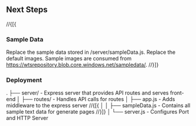 ﻿## Next Steps

//{[{

### Sample Data

Replace the sample data stored in /server/sampleData.js.
Replace the default images. Sample images are consumed from https://wtsrepository.blob.core.windows.net/sampledata/.
//}]}

### Deployment
.
├── server/ - Express server that provides API routes and serves front-end
│ ├── routes/ - Handles API calls for routes
│ ├── app.js - Adds middleware to the express server
//{[{
│ │ ├── sampleData.js - Contains all sample text data for generate pages
//}]}
│ └── server.js - Configures Port and HTTP Server
